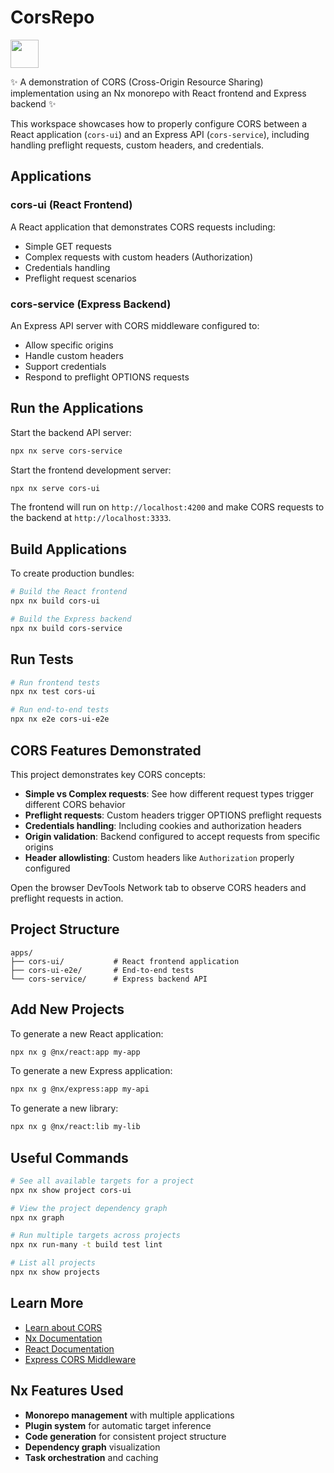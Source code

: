 # CorsRepo

<a alt="Nx logo" href="https://nx.dev" target="_blank" rel="noreferrer"><img src="https://raw.githubusercontent.com/nrwl/nx/master/images/nx-logo.png" width="45"></a>

✨ A demonstration of CORS (Cross-Origin Resource Sharing) implementation using an Nx monorepo with React frontend and Express backend ✨

This workspace showcases how to properly configure CORS between a React application (`cors-ui`) and an Express API (`cors-service`), including handling preflight requests, custom headers, and credentials.

## Applications

### cors-ui (React Frontend)
A React application that demonstrates CORS requests including:
- Simple GET requests
- Complex requests with custom headers (Authorization)
- Credentials handling
- Preflight request scenarios

### cors-service (Express Backend)
An Express API server with CORS middleware configured to:
- Allow specific origins
- Handle custom headers
- Support credentials
- Respond to preflight OPTIONS requests

## Run the Applications

Start the backend API server:
```sh
npx nx serve cors-service
```

Start the frontend development server:
```sh
npx nx serve cors-ui
```

The frontend will run on `http://localhost:4200` and make CORS requests to the backend at `http://localhost:3333`.

## Build Applications

To create production bundles:

```sh
# Build the React frontend
npx nx build cors-ui

# Build the Express backend
npx nx build cors-service
```

## Run Tests

```sh
# Run frontend tests
npx nx test cors-ui

# Run end-to-end tests
npx nx e2e cors-ui-e2e
```

## CORS Features Demonstrated

This project demonstrates key CORS concepts:
- **Simple vs Complex requests**: See how different request types trigger different CORS behavior
- **Preflight requests**: Custom headers trigger OPTIONS preflight requests
- **Credentials handling**: Including cookies and authorization headers
- **Origin validation**: Backend configured to accept requests from specific origins
- **Header allowlisting**: Custom headers like `Authorization` properly configured

Open the browser DevTools Network tab to observe CORS headers and preflight requests in action.

## Project Structure

```
apps/
├── cors-ui/           # React frontend application
├── cors-ui-e2e/       # End-to-end tests
└── cors-service/      # Express backend API
```

## Add New Projects

To generate a new React application:
```sh
npx nx g @nx/react:app my-app
```

To generate a new Express application:
```sh
npx nx g @nx/express:app my-api
```

To generate a new library:
```sh
npx nx g @nx/react:lib my-lib
```

## Useful Commands

```sh
# See all available targets for a project
npx nx show project cors-ui

# View the project dependency graph
npx nx graph

# Run multiple targets across projects
npx nx run-many -t build test lint

# List all projects
npx nx show projects
```

## Learn More

- [Learn about CORS](https://developer.mozilla.org/en-US/docs/Web/HTTP/CORS)
- [Nx Documentation](https://nx.dev)
- [React Documentation](https://react.dev)
- [Express CORS Middleware](https://github.com/expressjs/cors)

## Nx Features Used

- **Monorepo management** with multiple applications
- **Plugin system** for automatic target inference
- **Code generation** for consistent project structure
- **Dependency graph** visualization
- **Task orchestration** and caching
````
